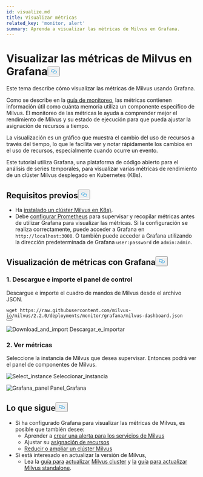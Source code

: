 ```yaml
---
id: visualize.md
title: Visualizar métricas
related_key: 'monitor, alert'
summary: Aprenda a visualizar las métricas de Milvus en Grafana.
---
```

<h1 id="Visualize-Milvus-Metrics-in-Grafana" class="common-anchor-header">Visualizar las métricas de Milvus en Grafana<button data-href="#Visualize-Milvus-Metrics-in-Grafana" class="anchor-icon" translate="no">
      <svg translate="no"
        aria-hidden="true"
        focusable="false"
        height="20"
        version="1.1"
        viewBox="0 0 16 16"
        width="16"
      >
        <path
          fill="#0092E4"
          fill-rule="evenodd"
          d="M4 9h1v1H4c-1.5 0-3-1.69-3-3.5S2.55 3 4 3h4c1.45 0 3 1.69 3 3.5 0 1.41-.91 2.72-2 3.25V8.59c.58-.45 1-1.27 1-2.09C10 5.22 8.98 4 8 4H4c-.98 0-2 1.22-2 2.5S3 9 4 9zm9-3h-1v1h1c1 0 2 1.22 2 2.5S13.98 12 13 12H9c-.98 0-2-1.22-2-2.5 0-.83.42-1.64 1-2.09V6.25c-1.09.53-2 1.84-2 3.25C6 11.31 7.55 13 9 13h4c1.45 0 3-1.69 3-3.5S14.5 6 13 6z"
        ></path>
      </svg>
    </button></h1><p>Este tema describe cómo visualizar las métricas de Milvus usando Grafana.</p>
<p>Como se describe en la <a href="/docs/es/monitor.md">guía de monitoreo</a>, las métricas contienen información útil como cuánta memoria utiliza un componente específico de Milvus. El monitoreo de las métricas le ayuda a comprender mejor el rendimiento de Milvus y su estado de ejecución para que pueda ajustar la asignación de recursos a tiempo.</p>
<p>La visualización es un gráfico que muestra el cambio del uso de recursos a través del tiempo, lo que le facilita ver y notar rápidamente los cambios en el uso de recursos, especialmente cuando ocurre un evento.</p>
<p>Este tutorial utiliza Grafana, una plataforma de código abierto para el análisis de series temporales, para visualizar varias métricas de rendimiento de un clúster Milvus desplegado en Kubernetes (K8s).</p>
<h2 id="Prerequisites" class="common-anchor-header">Requisitos previos<button data-href="#Prerequisites" class="anchor-icon" translate="no">
      <svg translate="no"
        aria-hidden="true"
        focusable="false"
        height="20"
        version="1.1"
        viewBox="0 0 16 16"
        width="16"
      >
        <path
          fill="#0092E4"
          fill-rule="evenodd"
          d="M4 9h1v1H4c-1.5 0-3-1.69-3-3.5S2.55 3 4 3h4c1.45 0 3 1.69 3 3.5 0 1.41-.91 2.72-2 3.25V8.59c.58-.45 1-1.27 1-2.09C10 5.22 8.98 4 8 4H4c-.98 0-2 1.22-2 2.5S3 9 4 9zm9-3h-1v1h1c1 0 2 1.22 2 2.5S13.98 12 13 12H9c-.98 0-2-1.22-2-2.5 0-.83.42-1.64 1-2.09V6.25c-1.09.53-2 1.84-2 3.25C6 11.31 7.55 13 9 13h4c1.45 0 3-1.69 3-3.5S14.5 6 13 6z"
        ></path>
      </svg>
    </button></h2><ul>
<li>Ha <a href="/docs/es/install_cluster-helm.md">instalado un clúster Milvus en K8s)</a>.</li>
<li>Debe <a href="/docs/es/monitor.md">configurar Prometheus</a> para supervisar y recopilar métricas antes de utilizar Grafana para visualizar las métricas. Si la configuración se realiza correctamente, puede acceder a Grafana en <code translate="no">http://localhost:3000</code>. O también puede acceder a Grafana utilizando la dirección predeterminada de Grafana <code translate="no">user:password</code> de <code translate="no">admin:admin</code>.</li>
</ul>
<h2 id="Visualize-metrics-using-Grafana" class="common-anchor-header">Visualización de métricas con Grafana<button data-href="#Visualize-metrics-using-Grafana" class="anchor-icon" translate="no">
      <svg translate="no"
        aria-hidden="true"
        focusable="false"
        height="20"
        version="1.1"
        viewBox="0 0 16 16"
        width="16"
      >
        <path
          fill="#0092E4"
          fill-rule="evenodd"
          d="M4 9h1v1H4c-1.5 0-3-1.69-3-3.5S2.55 3 4 3h4c1.45 0 3 1.69 3 3.5 0 1.41-.91 2.72-2 3.25V8.59c.58-.45 1-1.27 1-2.09C10 5.22 8.98 4 8 4H4c-.98 0-2 1.22-2 2.5S3 9 4 9zm9-3h-1v1h1c1 0 2 1.22 2 2.5S13.98 12 13 12H9c-.98 0-2-1.22-2-2.5 0-.83.42-1.64 1-2.09V6.25c-1.09.53-2 1.84-2 3.25C6 11.31 7.55 13 9 13h4c1.45 0 3-1.69 3-3.5S14.5 6 13 6z"
        ></path>
      </svg>
    </button></h2><h3 id="1-Download-and-import-dashboard" class="common-anchor-header">1. Descargue e importe el panel de control</h3><p>Descargue e importe el cuadro de mandos de Milvus desde el archivo JSON.</p>
<pre><code translate="no">wget https://raw.githubusercontent.com/milvus-io/milvus/2.2.0/deployments/monitor/grafana/milvus-dashboard.json
<button class="copy-code-btn"></button></code></pre>
<p>
  
   <span class="img-wrapper"> <img translate="no" src="/docs/v2.4.x/assets/import_dashboard.png" alt="Download_and_import" class="doc-image" id="download_and_import" />
   </span> <span class="img-wrapper"> <span>Descargar_e_importar</span> </span></p>
<h3 id="2-View-metrics" class="common-anchor-header">2. Ver métricas</h3><p>Seleccione la instancia de Milvus que desea supervisar. Entonces podrá ver el panel de componentes de Milvus.</p>
<p>
  
   <span class="img-wrapper"> <img translate="no" src="/docs/v2.4.x/assets/grafana_select.png" alt="Select_instance" class="doc-image" id="select_instance" />
   </span> <span class="img-wrapper"> <span>Seleccionar_instancia</span> </span></p>
<p>
  
   <span class="img-wrapper"> <img translate="no" src="/docs/v2.4.x/assets/grafana_panel.png" alt="Grafana_panel" class="doc-image" id="grafana_panel" />
   </span> <span class="img-wrapper"> <span>Panel_Grafana</span> </span></p>
<h2 id="Whats-next" class="common-anchor-header">Lo que sigue<button data-href="#Whats-next" class="anchor-icon" translate="no">
      <svg translate="no"
        aria-hidden="true"
        focusable="false"
        height="20"
        version="1.1"
        viewBox="0 0 16 16"
        width="16"
      >
        <path
          fill="#0092E4"
          fill-rule="evenodd"
          d="M4 9h1v1H4c-1.5 0-3-1.69-3-3.5S2.55 3 4 3h4c1.45 0 3 1.69 3 3.5 0 1.41-.91 2.72-2 3.25V8.59c.58-.45 1-1.27 1-2.09C10 5.22 8.98 4 8 4H4c-.98 0-2 1.22-2 2.5S3 9 4 9zm9-3h-1v1h1c1 0 2 1.22 2 2.5S13.98 12 13 12H9c-.98 0-2-1.22-2-2.5 0-.83.42-1.64 1-2.09V6.25c-1.09.53-2 1.84-2 3.25C6 11.31 7.55 13 9 13h4c1.45 0 3-1.69 3-3.5S14.5 6 13 6z"
        ></path>
      </svg>
    </button></h2><ul>
<li>Si ha configurado Grafana para visualizar las métricas de Milvus, es posible que también desee:<ul>
<li>Aprender a <a href="/docs/es/alert.md">crear una alerta para los servicios de Milvus</a></li>
<li>Ajustar su <a href="/docs/es/allocate.md">asignación de recursos</a></li>
<li><a href="/docs/es/scaleout.md">Reducir o ampliar un clúster Milvus</a></li>
</ul></li>
<li>Si está interesado en actualizar la versión de Milvus,<ul>
<li>Lea la <a href="/docs/es/upgrade_milvus_cluster-operator.md">guía para</a> <a href="/docs/es/upgrade_milvus_standalone-operator.md">actualizar</a> <a href="/docs/es/upgrade_milvus_cluster-operator.md">Milvus cluster</a> y <a href="/docs/es/upgrade_milvus_standalone-operator.md">la</a> <a href="/docs/es/upgrade_milvus_cluster-operator.md">guía</a> <a href="/docs/es/upgrade_milvus_standalone-operator.md">para actualizar Milvus standalone</a>.</li>
</ul></li>
</ul>
